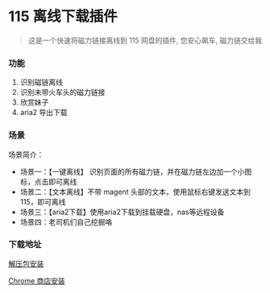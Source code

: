 # 115 离线下载插件

> 这是一个快速将磁力链接离线到 115 网盘的插件, 您安心飙车, 磁力链交给我

### 功能

1. 识别磁链离线
2. 识别未带火车头的磁力链接
3. 欣赏妹子
4. aria2 导出下载

### 场景

场景简介：

- 场景一：【一键离线】 识别页面的所有磁力链，并在磁力链左边加一个小图标，点击即可离线
- 场景二：【文本离线】不带 magent 头部的文本，使用鼠标右键发送文本到 115，即可离线
- 场景三：【aria2下载】使用aria2下载到挂载硬盘，nas等远程设备
- 场景四：老司机们自己挖掘咯

### 下载地址

[解压包安装](https://github.com/bluebabes/115/releases)

[Chrome 商店安装](https://chrome.google.com/webstore/detail/jgcpgphpmecnbepkigkioamkdiallnai)
